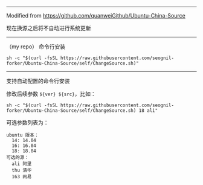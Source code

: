

---

Modified from https://github.com/quanweiGithub/Ubuntu-China-Source

现在换源之后将不自动进行系统更新

---

（my repo）
命令行安装
```
sh -c "$(curl -fsSL https://raw.githubusercontent.com/seognil-forker/Ubuntu-China-Source/self/ChangeSource.sh)"
```

---

支持自动配置的命令行安装

修改后续参数 `${ver} ${src}`，比如：
```
sh -c "$(curl -fsSL https://raw.githubusercontent.com/seognil-forker/Ubuntu-China-Source/self/ChangeSource.sh) 18 ali"
```

可选参数列表为：
```
ubuntu 版本：
  14: 14.04
  16: 16.04
  18: 18.04
可选的源：
  ali 阿里
  thu 清华
  163 网易
```
